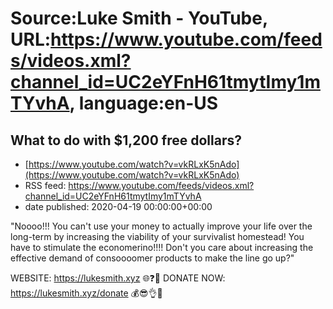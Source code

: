 # Source:Luke Smith - YouTube, URL:https://www.youtube.com/feeds/videos.xml?channel_id=UC2eYFnH61tmytImy1mTYvhA, language:en-US

## What to do with $1,200 free dollars?
 - [https://www.youtube.com/watch?v=vkRLxK5nAdo](https://www.youtube.com/watch?v=vkRLxK5nAdo)
 - RSS feed: https://www.youtube.com/feeds/videos.xml?channel_id=UC2eYFnH61tmytImy1mTYvhA
 - date published: 2020-04-19 00:00:00+00:00

"Noooo!!! You can't use your money to actually improve your life over the long-term by increasing the viability of your survivalist homestead! You have to stimulate the economerino!!!! Don't you care about increasing the effective demand of consoooomer products to make the line go up?"

WEBSITE: https://lukesmith.xyz 🌐❓🔎
DONATE NOW: https://lukesmith.xyz/donate 💰😎👌💯


